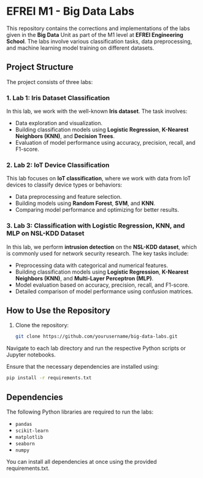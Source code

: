 # EFREI M1 - Big Data Labs

This repository contains the corrections and implementations of the labs given in the **Big Data** Unit as part of the M1 level at **EFREI Engineering School**. The labs involve various classification tasks, data preprocessing, and machine learning model training on different datasets.

## Project Structure

The project consists of three labs:

### 1. **Lab 1: Iris Dataset Classification**
In this lab, we work with the well-known **Iris dataset**. The task involves:
- Data exploration and visualization.
- Building classification models using **Logistic Regression**, **K-Nearest Neighbors (KNN)**, and **Decision Trees**.
- Evaluation of model performance using accuracy, precision, recall, and F1-score.

### 2. **Lab 2: IoT Device Classification**
This lab focuses on **IoT classification**, where we work with data from IoT devices to classify device types or behaviors:
- Data preprocessing and feature selection.
- Building models using **Random Forest**, **SVM**, and **KNN**.
- Comparing model performance and optimizing for better results.

### 3. **Lab 3: Classification with Logistic Regression, KNN, and MLP on NSL-KDD Dataset**
In this lab, we perform **intrusion detection** on the **NSL-KDD dataset**, which is commonly used for network security research. The key tasks include:
- Preprocessing data with categorical and numerical features.
- Building classification models using **Logistic Regression**, **K-Nearest Neighbors (KNN)**, and **Multi-Layer Perceptron (MLP)**.
- Model evaluation based on accuracy, precision, recall, and F1-score.
- Detailed comparison of model performance using confusion matrices.

## How to Use the Repository

1. Clone the repository:
   ```bash
   git clone https://github.com/yourusername/big-data-labs.git
   ```
Navigate to each lab directory and run the respective Python scripts or Jupyter notebooks.

Ensure that the necessary dependencies are installed using:

   ```bash
pip install -r requirements.txt
   ```

## Dependencies

The following Python libraries are required to run the labs:

- `pandas`
- `scikit-learn`
- `matplotlib`
- `seaborn`
- `numpy`

You can install all dependencies at once using the provided requirements.txt.
